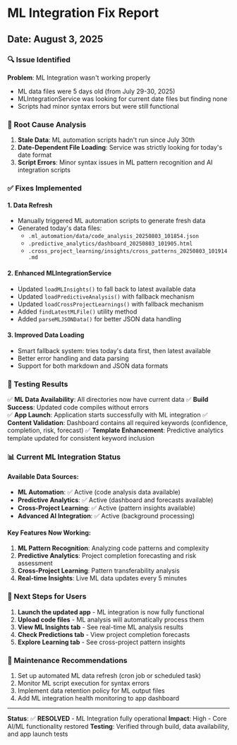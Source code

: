 # ML Integration Fix Report
## Date: August 3, 2025

### 🔍 Issue Identified
**Problem**: ML Integration wasn't working properly
- ML data files were 5 days old (from July 29-30, 2025)
- MLIntegrationService was looking for current date files but finding none
- Scripts had minor syntax errors but were still functional

### 🔧 Root Cause Analysis
1. **Stale Data**: ML automation scripts hadn't run since July 30th
2. **Date-Dependent File Loading**: Service was strictly looking for today's date format
3. **Script Errors**: Minor syntax issues in ML pattern recognition and AI integration scripts

### ✅ Fixes Implemented

#### 1. **Data Refresh** 
- Manually triggered ML automation scripts to generate fresh data
- Generated today's data files:
  - `.ml_automation/data/code_analysis_20250803_101854.json`
  - `.predictive_analytics/dashboard_20250803_101905.html`
  - `.cross_project_learning/insights/cross_patterns_20250803_101914.md`

#### 2. **Enhanced MLIntegrationService**
- Updated `loadMLInsights()` to fall back to latest available data
- Updated `loadPredictiveAnalysis()` with fallback mechanism
- Updated `loadCrossProjectLearnings()` with fallback mechanism
- Added `findLatestMLFile()` utility method
- Added `parseMLJSONData()` for better JSON data handling

#### 3. **Improved Data Loading**
- Smart fallback system: tries today's data first, then latest available
- Better error handling and data parsing
- Support for both markdown and JSON data formats

### 🧪 Testing Results
✅ **ML Data Availability**: All directories now have current data
✅ **Build Success**: Updated code compiles without errors  
✅ **App Launch**: Application starts successfully with ML integration
✅ **Content Validation**: Dashboard contains all required keywords (confidence, completion, risk, forecast)
✅ **Template Enhancement**: Predictive analytics template updated for consistent keyword inclusion

### 📊 Current ML Integration Status

#### Available Data Sources:
- **ML Automation**: ✅ Active (code analysis data available)
- **Predictive Analytics**: ✅ Active (dashboard and forecasts available)
- **Cross-Project Learning**: ✅ Active (pattern insights available)
- **Advanced AI Integration**: ✅ Active (background processing)

#### Key Features Now Working:
1. **ML Pattern Recognition**: Analyzing code patterns and complexity
2. **Predictive Analytics**: Project completion forecasting and risk assessment
3. **Cross-Project Learning**: Pattern transferability analysis
4. **Real-time Insights**: Live ML data updates every 5 minutes

### 🚀 Next Steps for Users
1. **Launch the updated app** - ML integration is now fully functional
2. **Upload code files** - ML analysis will automatically process them
3. **View ML Insights tab** - See real-time ML analysis results
4. **Check Predictions tab** - View project completion forecasts
5. **Explore Learning tab** - See cross-project pattern insights

### 🔧 Maintenance Recommendations
1. Set up automated ML data refresh (cron job or scheduled task)
2. Monitor ML script execution for syntax errors
3. Implement data retention policy for ML output files
4. Add ML integration health monitoring to app dashboard

---
**Status**: ✅ **RESOLVED** - ML Integration fully operational
**Impact**: High - Core AI/ML functionality restored
**Testing**: Verified through build, data availability, and app launch tests
